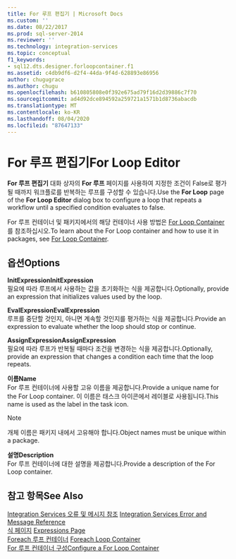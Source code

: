 ```yaml
---
title: For 루프 편집기 | Microsoft Docs
ms.custom: ''
ms.date: 08/22/2017
ms.prod: sql-server-2014
ms.reviewer: ''
ms.technology: integration-services
ms.topic: conceptual
f1_keywords:
- sql12.dts.designer.forloopcontainer.f1
ms.assetid: c4db9df6-d2f4-44da-9f4d-628893e86956
author: chugugrace
ms.author: chugu
ms.openlocfilehash: b610805808e0f392e675ad79f16d2d39886c7f70
ms.sourcegitcommit: ad4d92dce894592a259721a1571b1d8736abacdb
ms.translationtype: MT
ms.contentlocale: ko-KR
ms.lasthandoff: 08/04/2020
ms.locfileid: "87647133"
---
```

# <a name="for-loop-editor"></a><span data-ttu-id="2dc6d-102">For 루프 편집기</span><span class="sxs-lookup"><span data-stu-id="2dc6d-102">For Loop Editor</span></span>
  <span data-ttu-id="2dc6d-103">**For 루프 편집기** 대화 상자의 **For 루프** 페이지를 사용하여 지정한 조건이 False로 평가될 때까지 워크플로를 반복하는 루프를 구성할 수 있습니다.</span><span class="sxs-lookup"><span data-stu-id="2dc6d-103">Use the **For Loop** page of the **For Loop Editor** dialog box to configure a loop that repeats a workflow until a specified condition evaluates to false.</span></span>  
  
 <span data-ttu-id="2dc6d-104">For 루프 컨테이너 및 패키지에서의 해당 컨테이너 사용 방법은 [For Loop Container](control-flow/for-loop-container.md)를 참조하십시오.</span><span class="sxs-lookup"><span data-stu-id="2dc6d-104">To learn about the For Loop container and how to use it in packages, see [For Loop Container](control-flow/for-loop-container.md).</span></span>  
  
## <a name="options"></a><span data-ttu-id="2dc6d-105">옵션</span><span class="sxs-lookup"><span data-stu-id="2dc6d-105">Options</span></span>  
 <span data-ttu-id="2dc6d-106">**InitExpression**</span><span class="sxs-lookup"><span data-stu-id="2dc6d-106">**InitExpression**</span></span>  
 <span data-ttu-id="2dc6d-107">필요에 따라 루프에서 사용하는 값을 초기화하는 식을 제공합니다.</span><span class="sxs-lookup"><span data-stu-id="2dc6d-107">Optionally, provide an expression that initializes values used by the loop.</span></span>  
  
 <span data-ttu-id="2dc6d-108">**EvalExpression**</span><span class="sxs-lookup"><span data-stu-id="2dc6d-108">**EvalExpression**</span></span>  
 <span data-ttu-id="2dc6d-109">루프를 중단할 것인지, 아니면 계속할 것인지를 평가하는 식을 제공합니다.</span><span class="sxs-lookup"><span data-stu-id="2dc6d-109">Provide an expression to evaluate whether the loop should stop or continue.</span></span>  
  
 <span data-ttu-id="2dc6d-110">**AssignExpression**</span><span class="sxs-lookup"><span data-stu-id="2dc6d-110">**AssignExpression**</span></span>  
 <span data-ttu-id="2dc6d-111">필요에 따라 루프가 반복될 때마다 조건을 변경하는 식을 제공합니다.</span><span class="sxs-lookup"><span data-stu-id="2dc6d-111">Optionally, provide an expression that changes a condition each time that the loop repeats.</span></span>  
  
 <span data-ttu-id="2dc6d-112">**이름**</span><span class="sxs-lookup"><span data-stu-id="2dc6d-112">**Name**</span></span>  
 <span data-ttu-id="2dc6d-113">For 루프 컨테이너에 사용할 고유 이름을 제공합니다.</span><span class="sxs-lookup"><span data-stu-id="2dc6d-113">Provide a unique name for the For Loop container.</span></span> <span data-ttu-id="2dc6d-114">이 이름은 태스크 아이콘에서 레이블로 사용됩니다.</span><span class="sxs-lookup"><span data-stu-id="2dc6d-114">This name is used as the label in the task icon.</span></span>  
  
> [!NOTE]  
>  <span data-ttu-id="2dc6d-115">개체 이름은 패키지 내에서 고유해야 합니다.</span><span class="sxs-lookup"><span data-stu-id="2dc6d-115">Object names must be unique within a package.</span></span>  
  
 <span data-ttu-id="2dc6d-116">**설명**</span><span class="sxs-lookup"><span data-stu-id="2dc6d-116">**Description**</span></span>  
 <span data-ttu-id="2dc6d-117">For 루프 컨테이너에 대한 설명을 제공합니다.</span><span class="sxs-lookup"><span data-stu-id="2dc6d-117">Provide a description of the For Loop container.</span></span>  
  
## <a name="see-also"></a><span data-ttu-id="2dc6d-118">참고 항목</span><span class="sxs-lookup"><span data-stu-id="2dc6d-118">See Also</span></span>  
 <span data-ttu-id="2dc6d-119">[Integration Services 오류 및 메시지 참조](../../2014/integration-services/integration-services-error-and-message-reference.md) </span><span class="sxs-lookup"><span data-stu-id="2dc6d-119">[Integration Services Error and Message Reference](../../2014/integration-services/integration-services-error-and-message-reference.md) </span></span>  
 <span data-ttu-id="2dc6d-120">[식 페이지](expressions/expressions-page.md) </span><span class="sxs-lookup"><span data-stu-id="2dc6d-120">[Expressions Page](expressions/expressions-page.md) </span></span>  
 <span data-ttu-id="2dc6d-121">[Foreach 루프 컨테이너](control-flow/foreach-loop-container.md) </span><span class="sxs-lookup"><span data-stu-id="2dc6d-121">[Foreach Loop Container](control-flow/foreach-loop-container.md) </span></span>  
 [<span data-ttu-id="2dc6d-122">For 루프 컨테이너 구성</span><span class="sxs-lookup"><span data-stu-id="2dc6d-122">Configure a For Loop Container</span></span>](../../2014/integration-services/configure-a-for-loop-container.md)  
  
  
